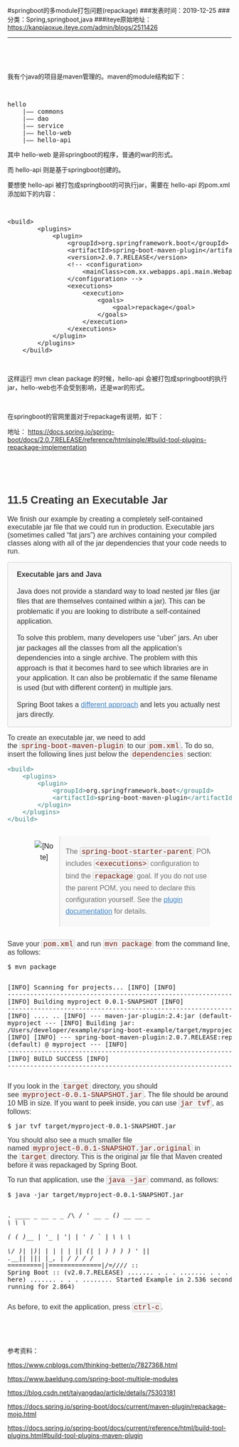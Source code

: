 #springboot的多module打包问题(repackage)
###发表时间：2019-12-25
###分类：Spring,springboot,java
###iteye原始地址：<a href="https://kanpiaoxue.iteye.com/admin/blogs/2511426" target="_blank">https://kanpiaoxue.iteye.com/admin/blogs/2511426</a>

---

<div class="iteye-blog-content-contain" style="font-size: 14px;"> 
 <p>&nbsp;</p> 
 <p>&nbsp;</p> 
 <p>我有个java的项目是maven管理的。maven的module结构如下：</p> 
 <p>&nbsp;</p> 
 <pre name="code" class="java">hello
    |—— commons
    |—— dao
    |—— service
    |—— hello-web
    |—— hello-api</pre> 
 <p>其中&nbsp;hello-web 是非springboot的程序，普通的war的形式。</p> 
 <p>而&nbsp;hello-api 则是基于springboot创建的。</p> 
 <p>要想使&nbsp;hello-api 被打包成springboot的可执行jar，需要在&nbsp;hello-api 的pom.xml添加如下的内容：</p> 
 <p>&nbsp;</p> 
 <pre name="code" class="java">&lt;build&gt;
		&lt;plugins&gt;
			&lt;plugin&gt;
				&lt;groupId&gt;org.springframework.boot&lt;/groupId&gt;
				&lt;artifactId&gt;spring-boot-maven-plugin&lt;/artifactId&gt;
				&lt;version&gt;2.0.7.RELEASE&lt;/version&gt;
				&lt;!-- &lt;configuration&gt;
					&lt;mainClass&gt;com.xx.webapps.api.main.WebappsApiBidMain&lt;/mainClass&gt;
				&lt;/configuration&gt; --&gt;
				&lt;executions&gt;
					&lt;execution&gt;
						&lt;goals&gt;
							&lt;goal&gt;repackage&lt;/goal&gt;
						&lt;/goals&gt;
					&lt;/execution&gt;
				&lt;/executions&gt;
			&lt;/plugin&gt;
		&lt;/plugins&gt;
	&lt;/build&gt;</pre> 
 <p>&nbsp;</p> 
 <p>这样运行 mvn clean package 的时候，hello-api 会被打包成springboot的执行jar，hello-web也不会受到影响，还是war的形式。</p> 
 <p>&nbsp;</p> 
 <p>在springboot的官网里面对于repackage有说明，如下：</p> 
 <p>地址：&nbsp;<a href="https://docs.spring.io/spring-boot/docs/2.0.7.RELEASE/reference/htmlsingle/#build-tool-plugins-repackage-implementation">https://docs.spring.io/spring-boot/docs/2.0.7.RELEASE/reference/htmlsingle/#build-tool-plugins-repackage-implementation</a></p> 
 <p>&nbsp;</p> 
 <p>&nbsp;</p> 
 <div class="titlepage" style="margin: 0px; color: #333333; font-family: Helvetica, Arial, Freesans, Clean, sans-serif; font-size: medium;"> 
  <div style="margin: 0px;"> 
   <div style="margin: 0px;"> 
    <h2 class="title" style="">11.5&nbsp;Creating an Executable Jar</h2> 
   </div> 
  </div> 
 </div> 
 <p style="margin-bottom: 15px; color: #333333; font-family: Helvetica, Arial, Freesans, Clean, sans-serif; font-size: medium;">We finish our example by creating a completely self-contained executable jar file that we could run in production. Executable jars (sometimes called “fat jars”) are archives containing your compiled classes along with all of the jar dependencies that your code needs to run.</p> 
 <div class="sidebar" style="margin: 0px; line-height: 1.4; padding: 0px 20px; background-color: #f8f8f8; border: 1px solid #cccccc; border-radius: 3px; color: #333333; font-family: Helvetica, Arial, Freesans, Clean, sans-serif; font-size: medium;"> 
  <div class="titlepage" style="margin: 0px;"> 
   <div style="margin: 0px;"> 
    <div style="margin: 0px;"> 
     <p class="title" style=""><strong>Executable jars and Java</strong></p> 
    </div> 
   </div> 
  </div> 
  <p style="margin-bottom: 15px;">Java does not provide a standard way to load nested jar files (jar files that are themselves contained within a jar). This can be problematic if you are looking to distribute a self-contained application.</p> 
  <p style="margin-top: 15px; margin-bottom: 15px;">To solve this problem, many developers use “uber” jars. An uber jar packages all the classes from all the application’s dependencies into a single archive. The problem with this approach is that it becomes hard to see which libraries are in your application. It can also be problematic if the same filename is used (but with different content) in multiple jars.</p> 
  <p style="margin-top: 15px; margin-bottom: 15px;">Spring Boot takes a&nbsp;<a class="link" style="color: #4183c4;" title="Appendix&nbsp;E.&nbsp;The Executable Jar Format" href="https://docs.spring.io/spring-boot/docs/2.0.7.RELEASE/reference/htmlsingle/#executable-jar">different approach</a>&nbsp;and lets you actually nest jars directly.</p> 
 </div> 
 <p style="margin-top: 15px; margin-bottom: 15px; color: #333333; font-family: Helvetica, Arial, Freesans, Clean, sans-serif; font-size: medium;">To create an executable jar, we need to add the&nbsp;<code class="literal" style="font-size: 16px; font-family: Consolas, 'liberation mono', Courier, monospace; color: #6d180b; background-color: #f2f2f2; border: 1px solid #cccccc; border-radius: 4px; padding: 1px 3px 0px; white-space: nowrap;">spring-boot-maven-plugin</code>&nbsp;to our&nbsp;<code class="literal" style="font-size: 16px; font-family: Consolas, 'liberation mono', Courier, monospace; color: #6d180b; background-color: #f2f2f2; border: 1px solid #cccccc; border-radius: 4px; padding: 1px 3px 0px; white-space: nowrap;">pom.xml</code>. To do so, insert the following lines just below the&nbsp;<code class="literal" style="font-size: 16px; font-family: Consolas, 'liberation mono', Courier, monospace; color: #6d180b; background-color: #f2f2f2; border: 1px solid #cccccc; border-radius: 4px; padding: 1px 3px 0px; white-space: nowrap;">dependencies</code>&nbsp;section:</p> 
 <pre class="programlisting"><span class="hl-tag" style="color: #3f7f7f;">&lt;build&gt;</span>
	<span class="hl-tag" style="color: #3f7f7f;">&lt;plugins&gt;</span>
		<span class="hl-tag" style="color: #3f7f7f;">&lt;plugin&gt;</span>
			<span class="hl-tag" style="color: #3f7f7f;">&lt;groupId&gt;</span>org.springframework.boot<span class="hl-tag" style="color: #3f7f7f;">&lt;/groupId&gt;</span>
			<span class="hl-tag" style="color: #3f7f7f;">&lt;artifactId&gt;</span>spring-boot-maven-plugin<span class="hl-tag" style="color: #3f7f7f;">&lt;/artifactId&gt;</span>
		<span class="hl-tag" style="color: #3f7f7f;">&lt;/plugin&gt;</span>
	<span class="hl-tag" style="color: #3f7f7f;">&lt;/plugins&gt;</span>
<span class="hl-tag" style="color: #3f7f7f;">&lt;/build&gt;</span></pre> 
 <div class="note" style="margin: 20px 0.5in; padding-top: 10px; padding-bottom: 10px; color: #333333; font-family: Helvetica, Arial, Freesans, Clean, sans-serif; font-size: medium;"> 
  <table style="border-spacing: 0px; line-height: 1.6; margin: 0px; border: none !important; border-radius: 4px !important; background: 0px 0px !important;" summary="Note" border="0">
   <tbody style="margin: 0px; border: none !important; background: 0px 0px !important;"> 
    <tr style="border: none !important; margin: 0px; background: 0px 0px !important;"> 
     <td style="padding: 10px 13px 6px; border-top: none !important; border-right: 1px solid #cccccc !important; border-bottom: none !important; border-left: none !important; margin: 0px; background: 0px 0px !important;" rowspan="2" align="center" valign="top" width="25"><img style="margin: 0px; border-style: none !important; background: 0px 0px !important;" src="https://docs.spring.io/spring-boot/docs/2.0.7.RELEASE/reference/htmlsingle/images/note.png" alt="[Note]"></td> 
    </tr> 
    <tr style="border: none !important; margin: 0px; background-position: 0px 0px !important; background-color: #f8f8f8;"> 
     <td style="padding: 6px 13px; border: none !important; margin: 0px; background: 0px 0px !important;" align="left" valign="top"> <p style="color: #6f6f6f; line-height: 1.6; border: none !important; background: 0px 0px !important;">The&nbsp;<code class="literal" style="font-size: 16px; font-family: Consolas, 'liberation mono', Courier, monospace; color: #6d180b; background: 0px 0px #f2f2f2 !important; border: 1px solid #cccccc !important; border-radius: 4px !important; padding: 1px 3px 0px !important; white-space: nowrap !important; margin: 0px;">spring-boot-starter-parent</code>&nbsp;POM includes&nbsp;<code class="literal" style="font-size: 16px; font-family: Consolas, 'liberation mono', Courier, monospace; color: #6d180b; background: 0px 0px #f2f2f2 !important; border: 1px solid #cccccc !important; border-radius: 4px !important; padding: 1px 3px 0px !important; white-space: nowrap !important; margin: 0px;">&lt;executions&gt;</code>&nbsp;configuration to bind the&nbsp;<code class="literal" style="font-size: 16px; font-family: Consolas, 'liberation mono', Courier, monospace; color: #6d180b; background: 0px 0px #f2f2f2 !important; border: 1px solid #cccccc !important; border-radius: 4px !important; padding: 1px 3px 0px !important; white-space: nowrap !important; margin: 0px;">repackage</code>&nbsp;goal. If you do not use the parent POM, you need to declare this configuration yourself. See the&nbsp;<a class="link" style="color: #4183c4; margin: 0px; border: none !important; background: 0px 0px !important;" href="https://docs.spring.io/spring-boot/docs/2.0.7.RELEASE/maven-plugin/usage.html" target="_top">plugin documentation</a>&nbsp;for details.</p> </td> 
    </tr> 
   </tbody>
  </table> 
 </div> 
 <p style="margin-top: 15px; margin-bottom: 15px; color: #333333; font-family: Helvetica, Arial, Freesans, Clean, sans-serif; font-size: medium;">Save your&nbsp;<code class="literal" style="font-size: 16px; font-family: Consolas, 'liberation mono', Courier, monospace; color: #6d180b; background-color: #f2f2f2; border: 1px solid #cccccc; border-radius: 4px; padding: 1px 3px 0px; white-space: nowrap;">pom.xml</code>&nbsp;and run&nbsp;<code class="literal" style="font-size: 16px; font-family: Consolas, 'liberation mono', Courier, monospace; color: #6d180b; background-color: #f2f2f2; border: 1px solid #cccccc; border-radius: 4px; padding: 1px 3px 0px; white-space: nowrap;">mvn package</code>&nbsp;from the command line, as follows:</p> 
 <pre class="screen">$ mvn package

[INFO] Scanning for projects...
[INFO]
[INFO] ------------------------------------------------------------------------
[INFO] Building myproject 0.0.1-SNAPSHOT
[INFO] ------------------------------------------------------------------------
[INFO] .... ..
[INFO] --- maven-jar-plugin:2.4:jar (default-jar) @ myproject ---
[INFO] Building jar: /Users/developer/example/spring-boot-example/target/myproject-0.0.1-SNAPSHOT.jar
[INFO]
[INFO] --- spring-boot-maven-plugin:2.0.7.RELEASE:repackage (default) @ myproject ---
[INFO] ------------------------------------------------------------------------
[INFO] BUILD SUCCESS
[INFO] ------------------------------------------------------------------------</pre> 
 <p style="margin-top: 15px; margin-bottom: 15px; color: #333333; font-family: Helvetica, Arial, Freesans, Clean, sans-serif; font-size: medium;">If you look in the&nbsp;<code class="literal" style="font-size: 16px; font-family: Consolas, 'liberation mono', Courier, monospace; color: #6d180b; background-color: #f2f2f2; border: 1px solid #cccccc; border-radius: 4px; padding: 1px 3px 0px; white-space: nowrap;">target</code>&nbsp;directory, you should see&nbsp;<code class="literal" style="font-size: 16px; font-family: Consolas, 'liberation mono', Courier, monospace; color: #6d180b; background-color: #f2f2f2; border: 1px solid #cccccc; border-radius: 4px; padding: 1px 3px 0px; white-space: nowrap;">myproject-0.0.1-SNAPSHOT.jar</code>. The file should be around 10 MB in size. If you want to peek inside, you can use&nbsp;<code class="literal" style="font-size: 16px; font-family: Consolas, 'liberation mono', Courier, monospace; color: #6d180b; background-color: #f2f2f2; border: 1px solid #cccccc; border-radius: 4px; padding: 1px 3px 0px; white-space: nowrap;">jar tvf</code>, as follows:</p> 
 <pre class="screen">$ jar tvf target/myproject-0.0.1-SNAPSHOT.jar</pre> 
 <p style="margin-top: 15px; margin-bottom: 15px; color: #333333; font-family: Helvetica, Arial, Freesans, Clean, sans-serif; font-size: medium;">You should also see a much smaller file named&nbsp;<code class="literal" style="font-size: 16px; font-family: Consolas, 'liberation mono', Courier, monospace; color: #6d180b; background-color: #f2f2f2; border: 1px solid #cccccc; border-radius: 4px; padding: 1px 3px 0px; white-space: nowrap;">myproject-0.0.1-SNAPSHOT.jar.original</code>&nbsp;in the&nbsp;<code class="literal" style="font-size: 16px; font-family: Consolas, 'liberation mono', Courier, monospace; color: #6d180b; background-color: #f2f2f2; border: 1px solid #cccccc; border-radius: 4px; padding: 1px 3px 0px; white-space: nowrap;">target</code>&nbsp;directory. This is the original jar file that Maven created before it was repackaged by Spring Boot.</p> 
 <p style="margin-top: 15px; margin-bottom: 15px; color: #333333; font-family: Helvetica, Arial, Freesans, Clean, sans-serif; font-size: medium;">To run that application, use the&nbsp;<code class="literal" style="font-size: 16px; font-family: Consolas, 'liberation mono', Courier, monospace; color: #6d180b; background-color: #f2f2f2; border: 1px solid #cccccc; border-radius: 4px; padding: 1px 3px 0px; white-space: nowrap;">java -jar</code>&nbsp;command, as follows:</p> 
 <pre class="screen">$ java -jar target/myproject-0.0.1-SNAPSHOT.jar

  .   ____          _            __ _ _
 /\\ / ___'_ __ _ _(_)_ __  __ _ \ \ \ \
( ( )\___ | '_ | '_| | '_ \/ _` | \ \ \ \
 \\/  ___)| |_)| | | | | || (_| |  ) ) ) )
  '  |____| .__|_| |_|_| |_\__, | / / / /
 =========|_|==============|___/=/_/_/_/
 :: Spring Boot ::  (v2.0.7.RELEASE)
....... . . .
....... . . . (log output here)
....... . . .
........ Started Example in 2.536 seconds (JVM running for 2.864)</pre> 
 <p style="margin-top: 15px; margin-bottom: 15px; color: #333333; font-family: Helvetica, Arial, Freesans, Clean, sans-serif; font-size: medium;">As before, to exit the application, press&nbsp;<code class="literal" style="font-size: 16px; font-family: Consolas, 'liberation mono', Courier, monospace; color: #6d180b; background-color: #f2f2f2; border: 1px solid #cccccc; border-radius: 4px; padding: 1px 3px 0px; white-space: nowrap;">ctrl-c</code>.</p> 
 <p>&nbsp;</p> 
 <p>&nbsp;</p> 
 <p>参考资料：</p> 
 <p><a href="https://www.cnblogs.com/thinking-better/p/7827368.html">https://www.cnblogs.com/thinking-better/p/7827368.html</a></p> 
 <p><a href="https://www.baeldung.com/spring-boot-multiple-modules">https://www.baeldung.com/spring-boot-multiple-modules</a></p> 
 <p><a href="https://blog.csdn.net/taiyangdao/article/details/75303181">https://blog.csdn.net/taiyangdao/article/details/75303181</a></p> 
 <p><a href="https://docs.spring.io/spring-boot/docs/current/maven-plugin/repackage-mojo.html">https://docs.spring.io/spring-boot/docs/current/maven-plugin/repackage-mojo.html</a></p> 
 <p><a href="https://docs.spring.io/spring-boot/docs/current/reference/html/build-tool-plugins.html#build-tool-plugins-maven-plugin">https://docs.spring.io/spring-boot/docs/current/reference/html/build-tool-plugins.html#build-tool-plugins-maven-plugin</a></p> 
 <p>&nbsp;</p> 
</div>